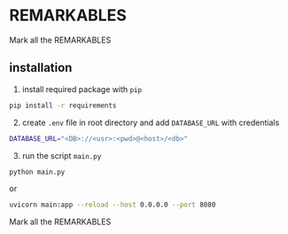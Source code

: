 # REMARKABLES

Mark all the REMARKABLES


## installation

1. install required package with `pip`

```bash
pip install -r requirements
```

2. create `.env` file in root directory and add `DATABASE_URL` with credentials

```bash
DATABASE_URL="<DB>://<usr>:<pwd>@<host>/<db>"
```

3. run the script `main.py`

```bash
python main.py
```
or 
```bash
uvicorn main:app --reload --host 0.0.0.0 --port 8080
```
Mark all the REMARKABLES
